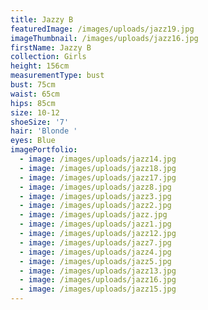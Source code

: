 ```yaml
---
title: Jazzy B
featuredImage: /images/uploads/jazz19.jpg
imageThumbnail: /images/uploads/jazz16.jpg
firstName: Jazzy B
collection: Girls
height: 156cm
measurementType: bust
bust: 75cm
waist: 65cm
hips: 85cm
size: 10-12
shoeSize: '7'
hair: 'Blonde '
eyes: Blue
imagePortfolio:
  - image: /images/uploads/jazz14.jpg
  - image: /images/uploads/jazz18.jpg
  - image: /images/uploads/jazz17.jpg
  - image: /images/uploads/jazz8.jpg
  - image: /images/uploads/jazz3.jpg
  - image: /images/uploads/jazz2.jpg
  - image: /images/uploads/jazz.jpg
  - image: /images/uploads/jazz1.jpg
  - image: /images/uploads/jazz12.jpg
  - image: /images/uploads/jazz7.jpg
  - image: /images/uploads/jazz4.jpg
  - image: /images/uploads/jazz5.jpg
  - image: /images/uploads/jazz13.jpg
  - image: /images/uploads/jazz16.jpg
  - image: /images/uploads/jazz15.jpg
---
```


